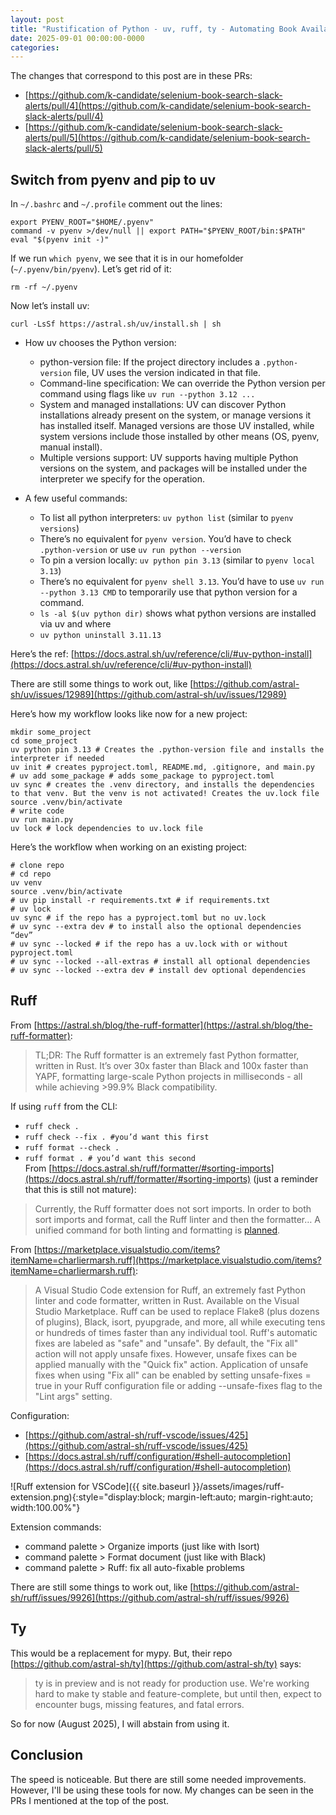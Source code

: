 ```yaml
---
layout: post
title: "Rustification of Python - uv, ruff, ty - Automating Book Availability Checks"
date: 2025-09-01 00:00:00-0000
categories: 
---
```


The changes that correspond to this post are in these PRs: 
- [https://github.com/k-candidate/selenium-book-search-slack-alerts/pull/4](https://github.com/k-candidate/selenium-book-search-slack-alerts/pull/4)
- [https://github.com/k-candidate/selenium-book-search-slack-alerts/pull/5](https://github.com/k-candidate/selenium-book-search-slack-alerts/pull/5)

## Switch from pyenv and pip to uv
In `~/.bashrc` and `~/.profile` comment out the lines:
```
export PYENV_ROOT="$HOME/.pyenv"
command -v pyenv >/dev/null || export PATH="$PYENV_ROOT/bin:$PATH"
eval "$(pyenv init -)"
```

If we run `which pyenv`, we see that it is in our homefolder (`~/.pyenv/bin/pyenv`). Let’s get rid of it:
```
rm -rf ~/.pyenv
```

Now let’s install uv:
```
curl -LsSf https://astral.sh/uv/install.sh | sh
```

- How uv chooses the Python version:
  - python-version file: If the project directory includes a `.python-version` file, UV uses the version indicated in that file.
  - Command-line specification: We can override the Python version per command using flags like `uv run --python 3.12 ...`
  - System and managed installations: UV can discover Python installations already present on the system, or manage versions it has installed itself. Managed versions are those UV installed, while system versions include those installed by other means (OS, pyenv, manual install).
  - Multiple versions support: UV supports having multiple Python versions on the system, and packages will be installed under the interpreter we specify for the operation.

- A few useful commands:
  - To list all python interpreters: `uv python list` (similar to `pyenv versions`)
  - There’s no equivalent for `pyenv version`. You’d have to check `.python-version` or use `uv run python --version`
  - To pin a version locally: `uv python pin 3.13` (similar to `pyenv local 3.13`)
  - There’s no equivalent for `pyenv shell 3.13`. You’d have to use `uv run --python 3.13 CMD` to temporarily use that python version for a command.
  - `ls -al $(uv python dir)` shows what python versions are installed via uv and where
  - `uv python uninstall 3.11.13`

Here’s the ref: [https://docs.astral.sh/uv/reference/cli/#uv-python-install](https://docs.astral.sh/uv/reference/cli/#uv-python-install) 

There are still some things to work out, like [https://github.com/astral-sh/uv/issues/12989](https://github.com/astral-sh/uv/issues/12989) 

Here’s how my workflow looks like now for a new project:
```
mkdir some_project
cd some_project
uv python pin 3.13 # Creates the .python-version file and installs the interpreter if needed
uv init # creates pyproject.toml, README.md, .gitignore, and main.py
# uv add some_package # adds some_package to pyproject.toml
uv sync # creates the .venv directory, and installs the dependencies to that venv. But the venv is not activated! Creates the uv.lock file
source .venv/bin/activate
# write code
uv run main.py
uv lock # lock dependencies to uv.lock file
```

Here’s the workflow when working on an existing project:
```
# clone repo
# cd repo
uv venv
source .venv/bin/activate
# uv pip install -r requirements.txt # if requirements.txt
# uv lock
uv sync # if the repo has a pyproject.toml but no uv.lock
# uv sync --extra dev # to install also the optional dependencies “dev”
# uv sync --locked # if the repo has a uv.lock with or without pyproject.toml
# uv sync --locked --all-extras # install all optional dependencies
# uv sync --locked --extra dev # install dev optional dependencies
```

## Ruff
From [https://astral.sh/blog/the-ruff-formatter](https://astral.sh/blog/the-ruff-formatter):
> TL;DR: The Ruff formatter is an extremely fast Python formatter, written in Rust. It’s over 30x faster than Black and 100x faster than YAPF, formatting large-scale Python projects in milliseconds - all while achieving >99.9% Black compatibility.

If using `ruff` from the CLI:
- `ruff check .`
- `ruff check --fix . #you’d want this first`
- `ruff format --check .` 
- `ruff format . # you’d want this second`  
From [https://docs.astral.sh/ruff/formatter/#sorting-imports](https://docs.astral.sh/ruff/formatter/#sorting-imports) (just a reminder that this is still not mature):
> Currently, the Ruff formatter does not sort imports. In order to both sort imports and format, call the Ruff linter and then the formatter…
A unified command for both linting and formatting is [planned](https://github.com/astral-sh/ruff/issues/8232).

From [https://marketplace.visualstudio.com/items?itemName=charliermarsh.ruff](https://marketplace.visualstudio.com/items?itemName=charliermarsh.ruff):
> A Visual Studio Code extension for Ruff, an extremely fast Python linter and code formatter, written in Rust. Available on the Visual Studio Marketplace.
Ruff can be used to replace Flake8 (plus dozens of plugins), Black, isort, pyupgrade, and more, all while executing tens or hundreds of times faster than any individual tool.
Ruff's automatic fixes are labeled as "safe" and "unsafe". By default, the "Fix all" action will not apply unsafe fixes. However, unsafe fixes can be applied manually with the "Quick fix" action. Application of unsafe fixes when using "Fix all" can be enabled by setting unsafe-fixes = true in your Ruff configuration file or adding --unsafe-fixes flag to the "Lint args" setting.

Configuration:
- [https://github.com/astral-sh/ruff-vscode/issues/425](https://github.com/astral-sh/ruff-vscode/issues/425)
- [https://docs.astral.sh/ruff/configuration/#shell-autocompletion](https://docs.astral.sh/ruff/configuration/#shell-autocompletion)

![Ruff extension for VSCode]({{ site.baseurl }}/assets/images/ruff-extension.png){:style="display:block; margin-left:auto; margin-right:auto; width:100.00%"}

Extension commands:
- command palette > Organize imports (just like with Isort)
- command palette > Format document (just like with Black)
- command palette > Ruff: fix all auto-fixable problems


There are still some things to work out, like [https://github.com/astral-sh/ruff/issues/9926](https://github.com/astral-sh/ruff/issues/9926)

## Ty
This would be a replacement for mypy.
But, their repo [https://github.com/astral-sh/ty](https://github.com/astral-sh/ty) says:
> ty is in preview and is not ready for production use.
We're working hard to make ty stable and feature-complete, but until then, expect to encounter bugs, missing features, and fatal errors.

So for now (August 2025), I will abstain from using it.

## Conclusion
The speed is noticeable. But there are still some needed improvements.  
However, I'll be using these tools for now. My changes can be seen in the PRs I mentioned at the top of the post.